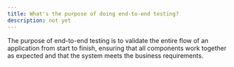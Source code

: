 ```yaml
---
title: What's the purpose of doing end-to-end testing?
description: not yet
---
```

The purpose of end-to-end testing is to validate the entire flow of an application from start to finish, ensuring that all components work together as expected and that the system meets the business requirements.
